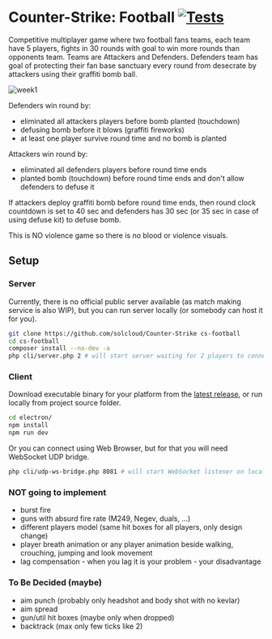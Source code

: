 # Counter-Strike: Football [![Tests](https://github.com/solcloud/Counter-Strike/actions/workflows/test.yml/badge.svg)](https://github.com/solcloud/Counter-Strike/actions/workflows/test.yml)

Competitive multiplayer game where two football fans teams, each team have 5 players, fights in 30 rounds with goal to win more rounds than opponents team.
Teams are Attackers and Defenders. Defenders team has goal of protecting their fan base sanctuary every round from desecrate by attackers using their graffiti bomb ball.

![week1](https://user-images.githubusercontent.com/74121353/190862209-653e8339-acb1-4feb-ac08-93bcdd944272.png)

Defenders win round by:
- eliminated all attackers players before bomb planted (touchdown)
- defusing bomb before it blows (graffiti fireworks)
- at least one player survive round time and no bomb is planted

Attackers win round by:
- eliminated all defenders players before round time ends
- planted bomb (touchdown) before round time ends and don't allow defenders to defuse it

If attackers deploy graffiti bomb before round time ends, then round clock countdown is set to 40 sec and defenders has 30 sec (or 35 sec in case of using defuse kit) to defuse bomb.

This is NO violence game so there is no blood or violence visuals.

## Setup

### Server

Currently, there is no official public server available (as match making service is also WIP), but you can run server locally (or somebody can host it for you).

```bash
git clone https://github.com/solcloud/Counter-Strike cs-football
cd cs-football
composer install --no-dev -a
php cli/server.php 2 # will start server waiting for 2 players to connect
```

### Client

Download executable binary for your platform from the [latest release](https://github.com/solcloud/Counter-Strike/releases/latest), or run locally from project source folder.

```bash
cd electron/
npm install
npm run dev
```

Or you can connect using Web Browser, but for that you will need WebSocket UDP bridge.

```bash
php cli/udp-ws-bridge.php 8081 # will start WebSocket listener on localhost:8081
```

### NOT going to implement
- burst fire
- guns with absurd fire rate (M249, Negev, duals, ...)
- different players model (same hit boxes for all players, only design change)
- player breath animation or any player animation beside walking, crouching, jumping and look movement
- lag compensation - when you lag it is your problem - your disadvantage

### To Be Decided (maybe)
- aim punch (probably only headshot and body shot with no kevlar)
- aim spread
- gun/util hit boxes (maybe only when dropped)
- backtrack (max only few ticks like 2)
